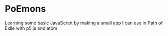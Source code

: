 # PoEmons
Learning some basic JavaScript by making a small app I can use in Path of Exile with p5.js and atom
